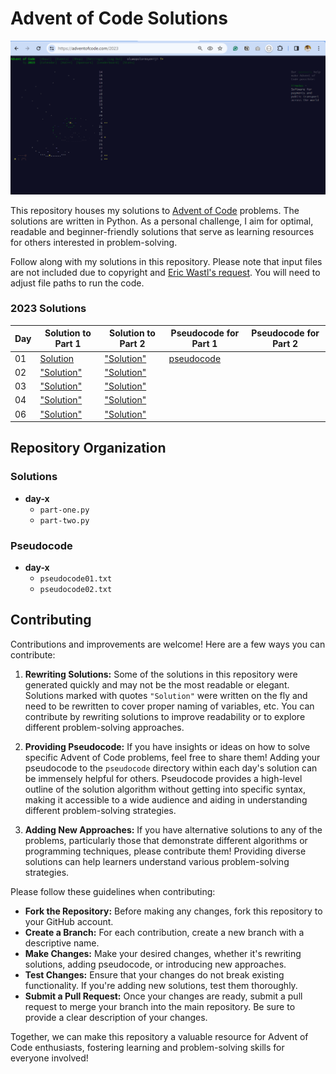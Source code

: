 # Advent of Code Solutions
![My-2023-AoC-dashboard](/2023/Capture.PNG)

This repository houses my solutions to [Advent of Code](https://adventofcode.com/) problems. The solutions are written in Python. As a personal challenge, I aim for optimal, readable and beginner-friendly solutions that serve as learning resources for others interested in problem-solving.

Follow along with my solutions in this repository. Please note that input files are not included due to copyright and [Eric Wastl's request](https://www.reddit.com/r/adventofcode/wiki/faqs/copyright/inputs/). You will need to adjust file paths to run the code.

### 2023 Solutions
| Day | Solution to Part 1 | Solution to Part 2 | Pseudocode for Part 1 | Pseudocode for Part 2 |
|-----|----------|----------|---------------------|---------------------|
| 01  | [Solution](2023/solution/day-1/part-one.py) | ["Solution"](2023/solution/day-1/part-two.py) | [pseudocode](2023/pseudocode/day-1/pseudocode01.txt) | |
| 02  | ["Solution"](2023/solution/day-2/part-one.py) | ["Solution"](2023/solution/day-2/part-two.py) | | |
| 03  | ["Solution"](2023/solution/day-3/part-one.py) | ["Solution"](2023/solution/day-3/part-two.py) | | |
| 04  | ["Solution"](2023/solution/day-4/part-one.py) | ["Solution"](2023/solution/day-4/part-two.py) | | |
| 06  | ["Solution"](2023/solution/day-6/part-one.py) | ["Solution"](2023/solution/day-6/part-two.py) | | |

## Repository Organization
### Solutions
  - **day-x**
    - `part-one.py`
    - `part-two.py`
  
### Pseudocode
  - **day-x**
    - `pseudocode01.txt`
    - `pseudocode02.txt`

## Contributing
Contributions and improvements are welcome! Here are a few ways you can contribute:
1. **Rewriting Solutions:** Some of the solutions in this repository were generated quickly and may not be the most readable or elegant. Solutions marked with quotes `"Solution"` were written on the fly and need to be rewritten to cover proper naming of variables, etc. You can contribute by rewriting solutions to improve readability or to explore different problem-solving approaches.

2. **Providing Pseudocode:** If you have insights or ideas on how to solve specific Advent of Code problems, feel free to share them! Adding your pseudocode to the `pseudocode` directory within each day's solution can be immensely helpful for others. Pseudocode provides a high-level outline of the solution algorithm without getting into specific syntax, making it accessible to a wide audience and aiding in understanding different problem-solving strategies.

3. **Adding New Approaches:** If you have alternative solutions to any of the problems, particularly those that demonstrate different algorithms or programming techniques, please contribute them! Providing diverse solutions can help learners understand various problem-solving strategies.

Please follow these guidelines when contributing:
- **Fork the Repository:** Before making any changes, fork this repository to your GitHub account.
- **Create a Branch:** For each contribution, create a new branch with a descriptive name.
- **Make Changes:** Make your desired changes, whether it's rewriting solutions, adding pseudocode, or introducing new approaches.
- **Test Changes:** Ensure that your changes do not break existing functionality. If you're adding new solutions, test them thoroughly.
- **Submit a Pull Request:** Once your changes are ready, submit a pull request to merge your branch into the main repository. Be sure to provide a clear description of your changes.

Together, we can make this repository a valuable resource for Advent of Code enthusiasts, fostering learning and problem-solving skills for everyone involved!
